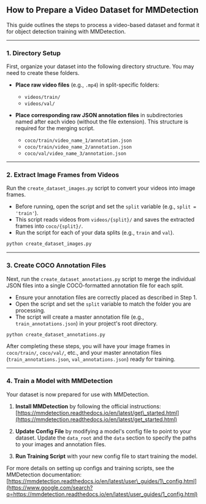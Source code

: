 ## How to Prepare a Video Dataset for MMDetection

This guide outlines the steps to process a video-based dataset and format it for object detection training with MMDetection.

-----

### 1\. Directory Setup

First, organize your dataset into the following directory structure. You may need to create these folders.

  * **Place raw video files** (e.g., `.mp4`) in split-specific folders:

      * `videos/train/`
      * `videos/val/`

  * **Place corresponding raw JSON annotation files** in subdirectories named after each video (without the file extension). This structure is required for the merging script.

      * `coco/train/video_name_1/annotation.json`
      * `coco/train/video_name_2/annotation.json`
      * `coco/val/video_name_3/annotation.json`

-----

### 2\. Extract Image Frames from Videos

Run the `create_dataset_images.py` script to convert your videos into image frames.

  * Before running, open the script and set the `split` variable (e.g., `split = 'train'`).
  * This script reads videos from `videos/{split}/` and saves the extracted frames into `coco/{split}/`.
  * Run the script for each of your data splits (e.g., `train` and `val`).

<!-- end list -->

```bash
python create_dataset_images.py
```

-----

### 3\. Create COCO Annotation Files

Next, run the `create_dataset_annotations.py` script to merge the individual JSON files into a single COCO-formatted annotation file for each split.

  * Ensure your annotation files are correctly placed as described in Step 1.
  * Open the script and set the `split` variable to match the folder you are processing.
  * The script will create a master annotation file (e.g., `train_annotations.json`) in your project's root directory.

<!-- end list -->

```bash
python create_dataset_annotations.py
```

After completing these steps, you will have your image frames in `coco/train/`, `coco/val/`, etc., and your master annotation files (`train_annotations.json`, `val_annotations.json`) ready for training.

-----

### 4\. Train a Model with MMDetection

Your dataset is now prepared for use with MMDetection.

1.  **Install MMDetection** by following the official instructions: [https://mmdetection.readthedocs.io/en/latest/get\_started.html](https://mmdetection.readthedocs.io/en/latest/get_started.html)

2.  **Update Config File** by modifying a model's config file to point to your dataset. Update the `data_root` and the `data` section to specify the paths to your images and annotation files.

3.  **Run Training Script** with your new config file to start training the model.

For more details on setting up configs and training scripts, see the MMDetection documentation: [https://mmdetection.readthedocs.io/en/latest/user\_guides/1\_config.html](https://www.google.com/search?q=https://mmdetection.readthedocs.io/en/latest/user_guides/1_config.html)